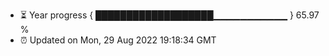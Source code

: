 - ⏳ Year progress { ███████████████████▁▁▁▁▁▁▁▁▁▁▁ } 65.97 %
- ⏰ Updated on Mon, 29 Aug 2022 19:18:34 GMT

